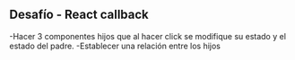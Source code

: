 ## Desafío - React callback

-Hacer 3 componentes hijos que al hacer click se modifique su estado y el estado del padre.
-Establecer una relación entre los hijos

